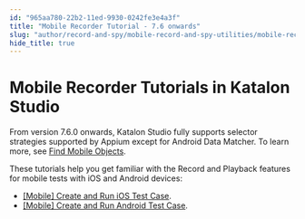 ```yaml
---
id: "965aa780-22b2-11ed-9930-0242fe3e4a3f"
title: "Mobile Recorder Tutorial - 7.6 onwards"
slug: "author/record-and-spy/mobile-record-and-spy-utilities/mobile-recorder-tutorial---7.6-onwards"
hide_title: true
---
```


# <a id="id" class="anchor_top_offset"/><a id="ariaid-title1" class="anchor_top_offset"/>Mobile Recorder Tutorials in <span xmlns="http://www.w3.org/1999/xhtml" className="ph">Katalon Studio</span> 

<p xmlns="http://www.w3.org/1999/xhtml" className="p">From version 7.6.0 onwards, Katalon Studio fully supports selector strategies supported by Appium except for Android Data Matcher. To learn more, see <a className="xref" href="/docs/author/test-objects/mobile-test-objects/locators-and-object-identification-in-katalon-studio">Find Mobile Objects</a>.</p> 
<p xmlns="http://www.w3.org/1999/xhtml" className="p">These tutorials help you get familiar with the Record and Playback features for mobile tests with iOS and Android devices:</p> 
<ul xmlns="http://www.w3.org/1999/xhtml" className="ul"><li className="li"><a className="xref" href="/docs/get-started/sample-projects/mobile/mobile-create-and-run-ios-test-case-in-katalon-studio">[Mobile] Create and Run iOS Test Case</a>.</li><li className="li"><a className="xref" href="/docs/get-started/sample-projects/mobile/mobile-create-and-run-android-test-case">[Mobile] Create and Run Android Test Case</a>.</li></ul> 
